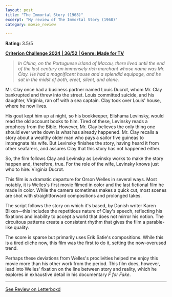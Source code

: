 ```yaml
---
layout: post
title: "The Immortal Story (1968)"
excerpt: "My review of The Immortal Story (1968)"
category: movie_review

---
```


**Rating:** 3.5/5

<b><a href="">Criterion Challenge 2024 | 36/52 | Genre: Made for TV</a></b>

<blockquote><i>In China, on the Portuguese island of Macau, there lived until the end of the last century an immensely rich merchant whose name was Mr. Clay. He had a magnificent house and a splendid equipage, and he sat in the midst of both, erect, silent, and alone.</i></blockquote>

Mr. Clay once had a business partner named Louis Ducrot, whom Mr. Clay bankrupted and threw into the street. Louis committed suicide, and his daughter, Virginia, ran off with a sea captain. Clay took over Louis' house, where he now lives.

His gout kept him up at night, so his bookkeeper, Elishama Levinsky, would read the old account books to him. Tired of these, Levinsky reads a prophecy from the Bible. However, Mr. Clay believes the only thing one should ever write down is what has already happened. Mr. Clay recalls a story about a wealthy older man who pays a sailor five guineas to impregnate his wife. But Levinsky finishes the story, having heard it from other seafarers, and assures Clay that this story has not happened either.

So, the film follows Clay and Levinsky as Levinsky works to make the story happen and, therefore, true. For the role of the wife, Levinsky knows just who to hire: Virginia Ducrot.

This film is a dramatic departure for Orson Welles in several ways. Most notably, it is Welles's first movie filmed in color and the last fictional film he made in color. While the camera sometimes makes a quick cut, most scenes are shot with straightforward compositions and prolonged takes.

The script follows the story on which it's based, by Danish writer Karen Blixen—this includes the repetitious nature of Clay's speech, reflecting his fixations and inability to accept a world that does not mirror his notion. The circuitous patterns create a consistent rhythm that gives the film a parable-like quality.

The score is sparse but primarily uses Erik Satie's compositions. While this is a tired cliche now, this film was the first to do it, setting the now-overused trend.

Perhaps these deviations from Welles's proclivities helped me enjoy this movie more than his other work from the period. This film does, however, lead into Welles' fixation on the line between story and reality, which he explores in exhaustive detail in his documentary <i>F for Fake</i>.

<hr>

[See Review on Letterboxd](https://boxd.it/90iR73)
